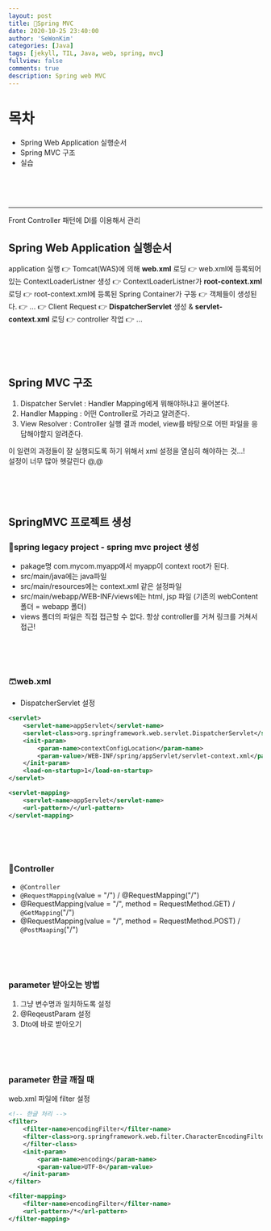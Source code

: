 ```yaml
---
layout: post
title: 🔮Spring MVC
date: 2020-10-25 23:40:00
author: 'SeWonKim'
categories: [Java]
tags: [jekyll, TIL, Java, web, spring, mvc]
fullview: false
comments: true
description: Spring web MVC
---
```


# 목차

- Spring Web Application 실행순서
- Spring MVC 구조
- 실습

&nbsp;  
&nbsp;  
&nbsp;

---

Front Controller 패턴에 DI를 이용해서 관리

## Spring Web Application 실행순서

application 실행 👉 Tomcat(WAS)에 의해 **web.xml** 로딩 👉 web.xml에 등록되어있는 ContextLoaderListner 생성 👉 ContextLoaderListner가 **root-context.xml** 로딩 👉 root-context.xml에 등록된 Spring Container가 구동 👉 객체들이 생성된다. 👉 ... 👉 Client Request 👉 **DispatcherServlet** 생성 & **servlet-context.xml** 로딩 👉 controller 작업 👉 ...

&nbsp;  
&nbsp;  
&nbsp;

## Spring MVC 구조

1. Dispatcher Servlet : Handler Mapping에게 뭐해야하냐고 물어본다.
2. Handler Mapping : 어떤 Controller로 가라고 알려준다.
3. View Resolver : Controller 실행 결과 model, view를 바탕으로 어떤 파일을 응답해야할지 알려준다.

이 일련의 과정들이 잘 실행되도록 하기 위해서 xml 설정을 열심히 해야하는 것...!  
설정이 너무 많아 헷갈린다 @,@

&nbsp;  
&nbsp;  
&nbsp;

## SpringMVC 프로젝트 생성

### 👕spring legacy project - spring mvc project 생성

- pakage명 com.mycom.myapp에서 myapp이 context root가 된다.
- src/main/java에는 java파일
- src/main/resources에는 context.xml 같은 설정파일
- src/main/webapp/WEB-INF/views에는 html, jsp 파일 (기존의 webContent 폴더 = webapp 폴더)
- views 폴더의 파일은 직접 접근할 수 없다. 항상 controller를 거쳐 링크를 거쳐서 접근!

&nbsp;  
&nbsp;  
&nbsp;

### 🩳web.xml

- DispatcherServlet 설정

```xml
<servlet>
	<servlet-name>appServlet</servlet-name>
	<servlet-class>org.springframework.web.servlet.DispatcherServlet</servlet-class>    // DispatcherServlet 깡통에
	<init-param>
		<param-name>contextConfigLocation</param-name>
		<param-value>/WEB-INF/spring/appServlet/servlet-context.xml</param-value>       // servlet-context.xml 정보 담기
	</init-param>
	<load-on-startup>1</load-on-startup>
</servlet>

<servlet-mapping>
	<servlet-name>appServlet</servlet-name>
	<url-pattern>/</url-pattern>
</servlet-mapping>
```

&nbsp;  
&nbsp;  
&nbsp;

### 🧦Controller

- `@Controller`
- `@RequestMapping`(value = "/") / @RequestMapping("/")
- @RequestMapping(value = "/", method = RequestMethod.GET) / `@GetMapping`("/")
- @RequestMapping(value = "/", method = RequestMethod.POST) / `@PostMaaping`("/")

&nbsp;  
&nbsp;  
&nbsp;

### parameter 받아오는 방법

1. 그냥 변수명과 일치하도록 설정
2. @ReqeustParam 설정
3. Dto에 바로 받아오기

&nbsp;  
&nbsp;  
&nbsp;

### parameter 한글 깨질 때

web.xml 파일에 filter 설정

```xml
<!-- 한글 처리 -->
<filter>
    <filter-name>encodingFilter</filter-name>
    <filter-class>org.springframework.web.filter.CharacterEncodingFilter
    </filter-class>
    <init-param>
        <param-name>encoding</param-name>
        <param-value>UTF-8</param-value>
    </init-param>
</filter>

<filter-mapping>
    <filter-name>encodingFilter</filter-name>
    <url-pattern>/*</url-pattern>
</filter-mapping>
```
